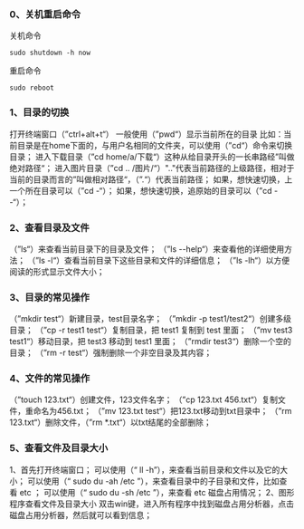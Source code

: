 ### 0、关机重启命令
关机命令
```
sudo shutdown -h now
```
重启命令
```
sudo reboot
```
### 1、目录的切换
打开终端窗口（”ctrl+alt+t“）
一般使用（”pwd“）显示当前所在的目录
比如：当前目录是在home下面的，与用户名相同的文件夹，可以使用（”cd“）命令来切换目录；
进入下载目录（”cd home/a/下载“）这种从给目录开头的一长串路经”叫做绝对路径“；
进入图片目录（”cd .. /图片/“）".."代表当前路径的上级路径，相对于当前的目录而言的”叫做相对路径“，（”.“）代表当前路径；
如果，想快速切换，上一个所在目录可以（”cd -“）；
如果，想快速切换，追原始的目录可以（”cd --“）；
### 2、查看目录及文件
（”ls“）来查看当前目录下的目录及文件；
（”ls --help“）来查看他的详细使用方法；
（”ls -l“）查看当前目录下这些目录和文件的详细信息；
（”ls -lh“）以方便阅读的形式显示文件大小；
### 3、目录的常见操作
（”mkdir test“）新建目录，test目录名字；
（”mkdir -p test1/test2“）创建多级目录；
（”cp -r  test1 test“）复制目录，把 test1 复制到 test 里面；
（”mv test3 test1“）移动目录，把 test3 移动到 test1 里面；
（”rmdir test3“）删除一个空的目录；
（”rm -r test“）强制删除一个非空目录及其内容；
### 4、文件的常见操作
（”touch 123.txt“）创建文件，123文件名字；
（”cp 123.txt  456.txt“）复制文件，重命名为456.txt；
（”mv 123.txt  test“）把123.txt移动到txt目录中；
（”rm 123.txt“）删除文件，（”rm *.txt“）以txt结尾的全部删除；
### 5、查看文件及目录大小
1、首先打开终端窗口；
可以使用（“ ll -h”），来查看当前目录和文件以及它的大小；
可以使用（“ sudo du -ah /etc ”），来查看目录中的子目录和文件，比如查看 etc ；
可以使用（“ sudo du -sh /etc ”），来查看 etc 磁盘占用情况；
2、图形程序查看文件及目录大小
双击win键，进入所有程序中找到磁盘占用分析器，点击磁盘占用分析器，然后就可以看到信息；
### 
